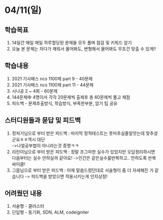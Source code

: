 # 04/11(일)
## 학습목표
1. 14일간 매일 매일 하루할당된 문제들 모두 풀며 점검 및 키워드 암기
2. 오늘 본 문제는 자다가 깨워서 물어봐도, 변형해서 물어봐도 무조건 맞출 수 있게!! 

## 학습내용
1. 2021 기사패스 ncs 1100제 part 9 - 40문제
2. 2021 기사패스 ncs 1100제 part 11 - 44문제
3. 시나공 2 ~ 4회 - 60문제
4. 144문제中 4명이서 각각 20문제씩 출제후 총 60문제씩 풀고 채점  
5. 피드백 - 문제추출방식, 학습방식, 부족한부분, 암기 팁 공유 

## 스터디원들과 묻답 및 피드백
1. 정처기님으로 부터 받은 피드백 : 마지막 정적테스트는 못마추실줄알앗는데 맞추셨군요ㅎㅎ역시 대단<br>
                                    ->나얼공부법이 아니라는것 증명ㅋㅋ
2. 리린이님으로 부터 받은 피드백 : 정말 조그마한 실수가 있었지만 오답정리하시면 다음부터는 실수 안하실꺼 같아요! 
                                    ->인간은 같은실수를반복하고.. 안하도록 반복싸이클!                          
3. 그믐님으로 부터 받은 피드백   : 어제 말씀드렸던대로 서술형이 좀 더 자세해진 거 같습니다
                                    -> 피드백을 받았으면 적용시키는게 인지상정! 

## 어려웠던 내용
1. 서술형 - 클러스터
2. 단답형 - 동기화, SDN, ALM, codeigniter 